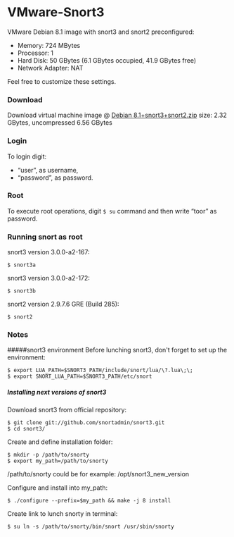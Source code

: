 # VMware-Snort3
VMware Debian 8.1 image with snort3 and snort2 preconfigured:

* Memory: 724 MBytes
* Processor: 1
* Hard Disk: 50 GBytes (6.1 GBytes occupied, 41.9 GBytes free)
* Network Adapter: NAT

Feel free to customize these settings.


###  Download 
Download virtual machine image @ [Debian 8.1+snort3+snort2.zip][mega] size: 2.32 GBytes, uncompressed 6.56 GBytes


### Login
To login digit: 
* “user”, as username, 
* “password”, as password.

### Root
To execute root operations, digit ```$ su``` command and then write “toor” as password.


### Running snort as root

snort3 version 3.0.0-a2-167: 
```
$ snort3a
```
snort3 version 3.0.0-a2-172:  
 ```
$ snort3b
```
snort2 version 2.9.7.6 GRE (Build 285): 
 ```
$ snort2
```

### Notes

#####snort3 environment
Before lunching snort3, don't forget to set up the environment:
 ```
$ export LUA_PATH=$SNORT3_PATH/include/snort/lua/\?.lua\;\;
$ export SNORT_LUA_PATH=$SNORT3_PATH/etc/snort
```

##### Installing next versions of snort3
Download snort3 from official repository:
```
$ git clone git://github.com/snortadmin/snort3.git
$ cd snort3/
```
Create and define installation folder:
```
$ mkdir -p /path/to/snorty
$ export my_path=/path/to/snorty
``` 
/path/to/snorty could be for example: /opt/snort3_new_version

Configure and install into my_path:
```
$ ./configure --prefix=$my_path && make -j 8 install
```
Create link to lunch snorty in terminal:
```
$ su ln -s /path/to/snorty/bin/snort /usr/sbin/snorty
```


[mega]: <https://mega.nz/#!UkwUCKDb!6_6JpTcqrzd0BlRAvPwbBDK6hcrFdlTumaGXFr1aGnA>



